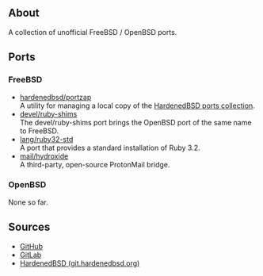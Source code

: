 ## About

A collection of unofficial FreeBSD / OpenBSD ports.

## Ports

### FreeBSD

* [hardenedbsd/portzap](freebsd/hardenedbsd/portzap) <br>
  A utility for managing a local copy of the
  [HardenedBSD ports collection](https://git.hardenedbsd.org/hardenedbsd/ports).
* [devel/ruby-shims](freebsd/devel/ruby-shims) <br>
  The devel/ruby-shims port brings the OpenBSD port of the same name to FreeBSD.
* [lang/ruby32-std](freebsd/lang/ruby32-std) <br>
  A port that provides a standard installation of Ruby 3.2.
* [mail/hydroxide](freebsd/mail/hydroxide) <br>
  A third-party, open-source ProtonMail bridge.

### OpenBSD

None so far.

## Sources

* [GitHub](https://github.com/0x1eef/ports)
* [GitLab](https://gitlab.com/0x1eef/ports)
* [HardenedBSD (git.hardenedbsd.org)](https://git.hardenedbsd.org/0x1eef/ports)
